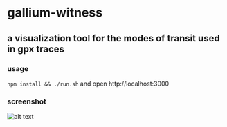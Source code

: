 # gallium-witness
## a visualization tool for the modes of transit used in gpx traces

### usage
```npm install && ./run.sh```
and open http://localhost:3000

### screenshot
![alt text](https://github.com/crumblingMizzle/gallium-witness/blob/main/screenshot.png?raw=true)

